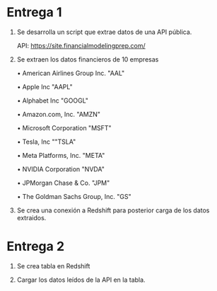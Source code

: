 # Entrega 1

1) Se desarrolla un script que extrae datos de una API pública.
    
      API: https://site.financialmodelingprep.com/

2) Se extraen los datos financieros de 10 empresas
   
    • American Airlines Group Inc. "AAL"

    • Apple Inc "AAPL"

    • Alphabet Inc "GOOGL"

    • Amazon.com, Inc. "AMZN"

    • Microsoft Corporation "MSFT"

    • Tesla, Inc ""TSLA"

    • Meta Platforms, Inc. "META"

    • NVIDIA Corporation "NVDA"

    • JPMorgan Chase & Co. "JPM"

    • The Goldman Sachs Group, Inc. "GS"


3) Se crea una conexión a Redshift para posterior carga de los datos extraidos.

# Entrega 2

1) Se crea tabla en Redshift

2) Cargar los datos leídos de la API en la tabla.